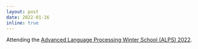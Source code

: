 ```yaml
---
layout: post
date: 2022-01-16
inline: true
---
```


Attending the [Advanced Language Processing Winter School (ALPS) 2022](https://lig-alps.imag.fr/).
